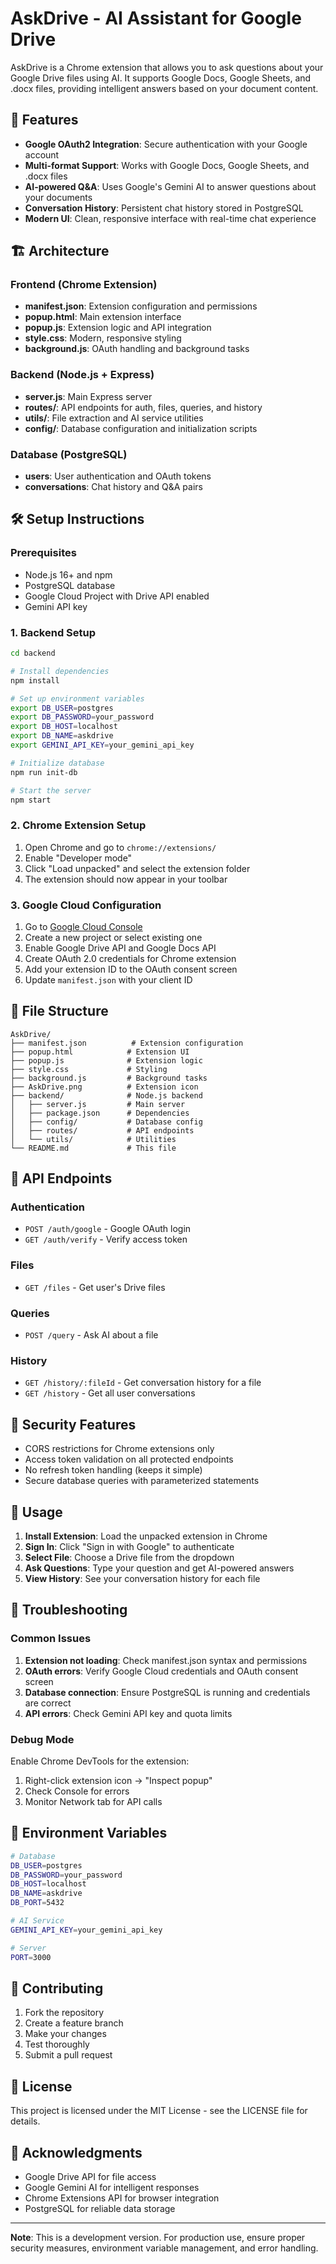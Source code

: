 # AskDrive - AI Assistant for Google Drive

AskDrive is a Chrome extension that allows you to ask questions about your Google Drive files using AI. It supports Google Docs, Google Sheets, and .docx files, providing intelligent answers based on your document content.

## 🚀 Features

- **Google OAuth2 Integration**: Secure authentication with your Google account
- **Multi-format Support**: Works with Google Docs, Google Sheets, and .docx files
- **AI-powered Q&A**: Uses Google's Gemini AI to answer questions about your documents
- **Conversation History**: Persistent chat history stored in PostgreSQL
- **Modern UI**: Clean, responsive interface with real-time chat experience

## 🏗️ Architecture

### Frontend (Chrome Extension)
- **manifest.json**: Extension configuration and permissions
- **popup.html**: Main extension interface
- **popup.js**: Extension logic and API integration
- **style.css**: Modern, responsive styling
- **background.js**: OAuth handling and background tasks

### Backend (Node.js + Express)
- **server.js**: Main Express server
- **routes/**: API endpoints for auth, files, queries, and history
- **utils/**: File extraction and AI service utilities
- **config/**: Database configuration and initialization scripts

### Database (PostgreSQL)
- **users**: User authentication and OAuth tokens
- **conversations**: Chat history and Q&A pairs

## 🛠️ Setup Instructions

### Prerequisites
- Node.js 16+ and npm
- PostgreSQL database
- Google Cloud Project with Drive API enabled
- Gemini API key

### 1. Backend Setup

```bash
cd backend

# Install dependencies
npm install

# Set up environment variables
export DB_USER=postgres
export DB_PASSWORD=your_password
export DB_HOST=localhost
export DB_NAME=askdrive
export GEMINI_API_KEY=your_gemini_api_key

# Initialize database
npm run init-db

# Start the server
npm start
```

### 2. Chrome Extension Setup

1. Open Chrome and go to `chrome://extensions/`
2. Enable "Developer mode"
3. Click "Load unpacked" and select the extension folder
4. The extension should now appear in your toolbar

### 3. Google Cloud Configuration

1. Go to [Google Cloud Console](https://console.cloud.google.com/)
2. Create a new project or select existing one
3. Enable Google Drive API and Google Docs API
4. Create OAuth 2.0 credentials for Chrome extension
5. Add your extension ID to the OAuth consent screen
6. Update `manifest.json` with your client ID

## 📁 File Structure

```
AskDrive/
├── manifest.json          # Extension configuration
├── popup.html            # Extension UI
├── popup.js              # Extension logic
├── style.css             # Styling
├── background.js         # Background tasks
├── AskDrive.png          # Extension icon
├── backend/              # Node.js backend
│   ├── server.js         # Main server
│   ├── package.json      # Dependencies
│   ├── config/           # Database config
│   ├── routes/           # API endpoints
│   └── utils/            # Utilities
└── README.md             # This file
```

## 🔧 API Endpoints

### Authentication
- `POST /auth/google` - Google OAuth login
- `GET /auth/verify` - Verify access token

### Files
- `GET /files` - Get user's Drive files

### Queries
- `POST /query` - Ask AI about a file

### History
- `GET /history/:fileId` - Get conversation history for a file
- `GET /history` - Get all user conversations

## 🔐 Security Features

- CORS restrictions for Chrome extensions only
- Access token validation on all protected endpoints
- No refresh token handling (keeps it simple)
- Secure database queries with parameterized statements

## 🚀 Usage

1. **Install Extension**: Load the unpacked extension in Chrome
2. **Sign In**: Click "Sign in with Google" to authenticate
3. **Select File**: Choose a Drive file from the dropdown
4. **Ask Questions**: Type your question and get AI-powered answers
5. **View History**: See your conversation history for each file

## 🐛 Troubleshooting

### Common Issues

1. **Extension not loading**: Check manifest.json syntax and permissions
2. **OAuth errors**: Verify Google Cloud credentials and OAuth consent screen
3. **Database connection**: Ensure PostgreSQL is running and credentials are correct
4. **API errors**: Check Gemini API key and quota limits

### Debug Mode

Enable Chrome DevTools for the extension:
1. Right-click extension icon → "Inspect popup"
2. Check Console for errors
3. Monitor Network tab for API calls

## 📝 Environment Variables

```bash
# Database
DB_USER=postgres
DB_PASSWORD=your_password
DB_HOST=localhost
DB_NAME=askdrive
DB_PORT=5432

# AI Service
GEMINI_API_KEY=your_gemini_api_key

# Server
PORT=3000
```

## 🤝 Contributing

1. Fork the repository
2. Create a feature branch
3. Make your changes
4. Test thoroughly
5. Submit a pull request

## 📄 License

This project is licensed under the MIT License - see the LICENSE file for details.

## 🙏 Acknowledgments

- Google Drive API for file access
- Google Gemini AI for intelligent responses
- Chrome Extensions API for browser integration
- PostgreSQL for reliable data storage

---

**Note**: This is a development version. For production use, ensure proper security measures, environment variable management, and error handling.
